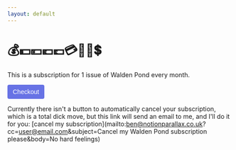 ```yaml
---
layout: default
---
```


# 💰💵💴💶💷💳💸🤑💲

This is a subscription for 1 issue of Walden Pond every month.

<!-- Load Stripe.js on your website. -->
<script src="https://js.stripe.com/v3"></script>

<!-- Create a button that your customers click to complete their purchase. Customize the styling to suit your branding. -->

<button
  style="background-color:#6772E5;color:#FFF;padding:8px 12px;border:0;border-radius:4px;font-size:1em"
  id="checkout-button-plan_Gzyj9CJSY7885d"
  role="link">Checkout</button>

<div id="error-message"></div>

Currently there isn't a button to automatically cancel your subscription, which is a total dick move, but this link will send an email to me, and I'll do it for you: [cancel my subscription](mailto:ben@notionparallax.co.uk?cc=user@email.com&subject=Cancel my Walden Pond subscription please&body=No hard feelings)

<script>
(function() {
  var stripe = Stripe('pk_test_oqvBwVn1rocov0b3aHDawOWL');

  var checkoutButton = document.getElementById('checkout-button-plan_Gzyj9CJSY7885d');
  checkoutButton.addEventListener('click', function () {
    // When the customer clicks on the button, redirect
    // them to Checkout.
    stripe.redirectToCheckout({
      items: [{plan: 'plan_Gzyj9CJSY7885d', quantity: 1}],

      // Do not rely on the redirect to the successUrl for fulfilling
      // purchases, customers may not always reach the success_url after
      // a successful payment.
      // Instead use one of the strategies described in
      // https://stripe.com/docs/payments/checkout/fulfillment
      successUrl: 'https://waldenpond.press/success',
      cancelUrl: 'https://waldenpond.press/canceled',
      // billingAddressCollection: 'required',
      shippingAddressCollection: {
        allowedCountries: ['AU'], // Just AU for the moment...
      }
    })
    .then(function (result) {
      if (result.error) {
        // If `redirectToCheckout` fails due to a browser or network
        // error, display the localized error message to your customer.
        var displayError = document.getElementById('error-message');
        displayError.textContent = result.error.message;
      }
    });
  });
})();
</script>

